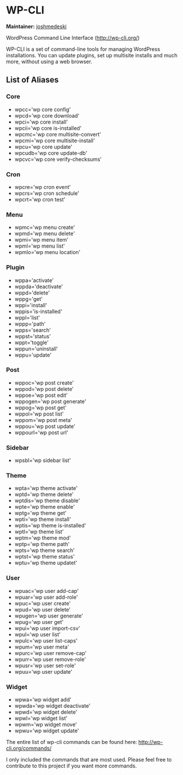 # WP-CLI

**Maintainer:** [joshmedeski](https://github.com/joshmedeski)

WordPress Command Line Interface (http://wp-cli.org/)

WP-CLI is a set of command-line tools for managing WordPress installations. You can update plugins, set up multisite installs and much more, without using a web browser. 

## List of Aliases

### Core
- wpcc='wp core config'
- wpcd='wp core download'
- wpci='wp core install'
- wpcii='wp core is-installed'
- wpcmc='wp core multisite-convert'
- wpcmi='wp core multisite-install'
- wpcu='wp core update'
- wpcudb='wp core update-db'
- wpcvc='wp core verify-checksums'

### Cron
- wpcre='wp cron event'
- wpcrs='wp cron schedule'
- wpcrt='wp cron test'

### Menu
- wpmc='wp menu create'
- wpmd='wp menu delete'
- wpmi='wp menu item'
- wpml='wp menu list'
- wpmlo='wp menu location'

### Plugin
- wppa='activate'
- wppda='deactivate'
- wppd='delete'
- wppg='get'
- wppi='install'
- wppis='is-installed'
- wppl='list'
- wppp='path'
- wpps='search'
- wppst='status'
- wppt='toggle'
- wppun='uninstall'
- wppu='update'

### Post
- wppoc='wp post create'
- wppod='wp post delete'
- wppoe='wp post edit'
- wppogen='wp post generate'
- wppog='wp post get'
- wppol='wp post list'
- wppom='wp post meta'
- wppou='wp post update'
- wppourl='wp post url'

### Sidebar
- wpsbl='wp sidebar list'

### Theme
- wpta='wp theme activate'
- wptd='wp theme delete'
- wptdis='wp theme disable'
- wpte='wp theme enable'
- wptg='wp theme get'
- wpti='wp theme install'
- wptis='wp theme is-installed'
- wptl='wp theme list'
- wptm='wp theme mod'
- wptp='wp theme path'
- wpts='wp theme search'
- wptst='wp theme status'
- wptu='wp theme updatet'

### User
- wpuac='wp user add-cap'
- wpuar='wp user add-role'
- wpuc='wp user create'
- wpud='wp user delete'
- wpugen='wp user generate'
- wpug='wp user get'
- wpui='wp user import-csv'
- wpul='wp user list'
- wpulc='wp user list-caps'
- wpum='wp user meta'
- wpurc='wp user remove-cap'
- wpurr='wp user remove-role'
- wpusr='wp user set-role'
- wpuu='wp user update'

### Widget
- wpwa='wp widget add'
- wpwda='wp widget deactivate'
- wpwd='wp widget delete'
- wpwl='wp widget list'
- wpwm='wp widget move'
- wpwu='wp widget update'

The entire list of wp-cli commands can be found here: http://wp-cli.org/commands/

I only included the commands that are most used. Please feel free to contribute to this project if you want more commands.

